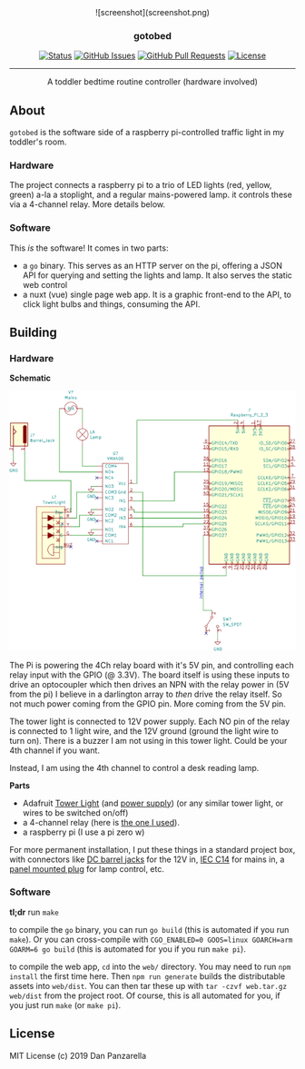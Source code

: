 <div align="center">
    ![screenshot](screenshot.png)
</div>

<h3 align="center">gotobed</h3>

<div align="center">

  [![Status](https://img.shields.io/badge/status-active-success.svg)]() 
  [![GitHub Issues](https://img.shields.io/github/issues/pzl/gotobed.svg)](https://github.com/pzl/gotobed/issues)
  [![GitHub Pull Requests](https://img.shields.io/github/issues-pr/pzl/gotobed.svg)](https://github.com/pzl/gotobed/pulls)
  [![License](https://img.shields.io/badge/license-MIT-blue.svg)](/LICENSE)

</div>

---

<p align="center"> A toddler bedtime routine controller (hardware involved)
    <br> 
</p>


## About

`gotobed` is the software side of a raspberry pi-controlled traffic light in my toddler's room.

### Hardware

The project connects a raspberry pi to a trio of LED lights (red, yellow, green) a-la a stoplight, and a regular mains-powered lamp. it controls these via a 4-channel relay. More details below.

### Software

This *is* the software! It comes in two parts:

- a `go` binary. This serves as an HTTP server on the pi, offering a JSON API for querying and setting the lights and lamp. It also serves the static web control
- a nuxt (vue) single page web app. It is a graphic front-end to the API, to click light bulbs and things, consuming the API.

## Building

### Hardware

**Schematic**

![Schematic](schematic.png)

The Pi is powering the 4Ch relay board with it's 5V pin, and controlling each relay input with the GPIO (@ 3.3V). The board itself is using these inputs to drive an optocoupler which then drives an NPN with the relay power in (5V from the pi) I believe in a darlington array to _then_ drive the relay itself. So not much power coming from the GPIO pin. More coming from the 5V pin.

The tower light is connected to 12V power supply. Each NO pin of the relay is connected to 1 light wire, and the 12V ground (ground the light wire to turn on). There is a buzzer I am not using in this tower light. Could be your 4th channel if you want.

Instead, I am using the 4th channel to control a desk reading lamp. 

**Parts**

- Adafruit [Tower Light](https://www.adafruit.com/product/2993) (and [power supply](https://www.adafruit.com/product/352)) (or any similar tower light, or wires to be switched on/off)
- a 4-channel relay (here is [the one I used](https://www.microcenter.com/product/476352/4-channel-relay-module)).
- a raspberry pi (I use a pi zero w)

For more permanent installation, I put these things in a standard project box, with connectors like [DC barrel jacks](https://www.amazon.com/dp/B073LF3FQK) for the 12V in, [IEC C14](https://www.amazon.com/s?k=c14+mount&ref=nb_sb_noss_2) for mains in, a [panel mounted plug](https://www.amazon.com/s?k=us+plug+panel+mount&ref=nb_sb_noss_2) for lamp control, etc.

### Software

**tl;dr** run `make`

to compile the `go` binary, you can run `go build` (this is automated if you run `make`). Or you can cross-compile with `CGO_ENABLED=0 GOOS=linux GOARCH=arm GOARM=6 go build` (this is automated for you if you run `make pi`).

to compile the web app, `cd` into the `web/` directory. You may need to run `npm install` the first time here. Then `npm run generate` builds the distributable assets into `web/dist`. You can then tar these up with `tar -czvf web.tar.gz web/dist` from the project root. Of course, this is all automated for you, if you just run `make`  (or `make pi`).

## License

MIT License (c) 2019 Dan Panzarella
